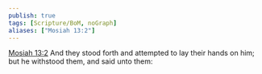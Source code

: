 ```yaml
---
publish: true
tags: [Scripture/BoM, noGraph]
aliases: ["Mosiah 13:2"]
---
```

[Mosiah 13:2](https://churchofjesuschrist.org/study/scriptures/bofm/mosiah/13?lang=eng&id=p2#p2) And they stood forth and attempted to lay their hands on him; but he withstood them, and said unto them:
